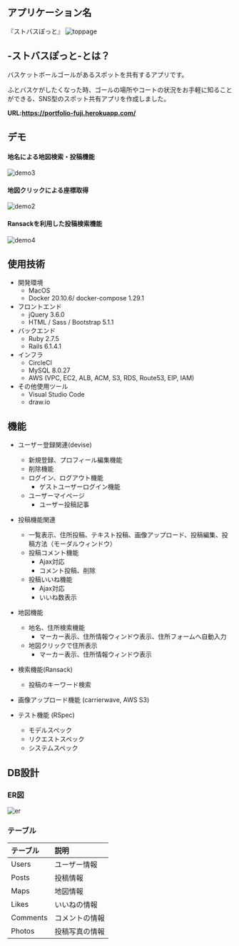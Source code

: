 ## **アプリケーション名**
  『ストバスぽっと』
  ![toppage](https://user-images.githubusercontent.com/73183707/143782131-551db295-3ae1-4a7d-9437-ddfa448eb5d7.png)
## **-ストバスぽっと-とは？**
  バスケットボールゴールがあるスポットを共有するアプリです。

  ふとバスケがしたくなった時、ゴールの場所やコートの状況をお手軽に知ることができる、SNS型のスポット共有アプリを作成しました。

  **URL:https://portfolio-fuji.herokuapp.com/**
## デモ
#### 地名による地図検索・投稿機能
![demo3](https://user-images.githubusercontent.com/73183707/143769830-51cdc438-63d2-4e42-804a-263db2ff0bc9.gif)
#### 地図クリックによる座標取得
![demo2](https://user-images.githubusercontent.com/73183707/143769835-cb635bf0-c2f7-4595-a9b9-db6702405ae5.gif)
#### Ransackを利用した投稿検索機能
![demo4](https://user-images.githubusercontent.com/73183707/143769834-a40bb07a-8b9c-4b6e-832a-9f0c560db1e6.gif)
## **使用技術**
- 開発環境
  - MacOS
  - Docker 20.10.6/ docker-compose 1.29.1
- フロントエンド
  - jQuery 3.6.0
  - HTML / Sass / Bootstrap 5.1.1
- バックエンド
  - Ruby 2.7.5
  - Rails 6.1.4.1
- インフラ
  - CircleCI
  - MySQL 8.0.27
  - AWS (VPC, EC2, ALB, ACM, S3, RDS, Route53, EIP, IAM)
- その他使用ツール
  - Visual Studio Code
  - draw.io

## 機能
- ユーザー登録関連(devise)
  - 新規登録、プロフィール編集機能
  - 削除機能
  - ログイン、ログアウト機能
    - ゲストユーザーログイン機能
  - ユーザーマイページ
    - ユーザー投稿記事

- 投稿機能関連
  - 一覧表示、住所投稿、テキスト投稿、画像アップロード、投稿編集、投稿方法（モーダルウィンドウ）
  - 投稿コメント機能
    - Ajax対応
    - コメント投稿、削除
  - 投稿いいね機能
    - Ajax対応
    - いいね数表示

- 地図機能
  - 地名、住所検索機能
    - マーカー表示、住所情報ウィンドウ表示、住所フォームへ自動入力
  - 地図クリックで住所表示
    - マーカー表示、住所情報ウィンドウ表示

- 検索機能(Ransack)
  - 投稿のキーワード検索

- 画像アップロード機能 (carrierwave, AWS S3)

- テスト機能 (RSpec)
  - モデルスペック
  - リクエストスペック
  - システムスペック
## DB設計
### ER図
![er](https://user-images.githubusercontent.com/73183707/143767493-17a72f5c-3d8c-4ea7-a444-02f0ee1bfe17.png)

### テーブル
| **テーブル** | **説明** |
| :---     | :---         |
| Users    | ユーザー情報   |
| Posts    | 投稿情報      |
| Maps     | 地図情報      |
| Likes    | いいねの情報   |
| Comments | コメントの情報 |
| Photos   | 投稿写真の情報 |
